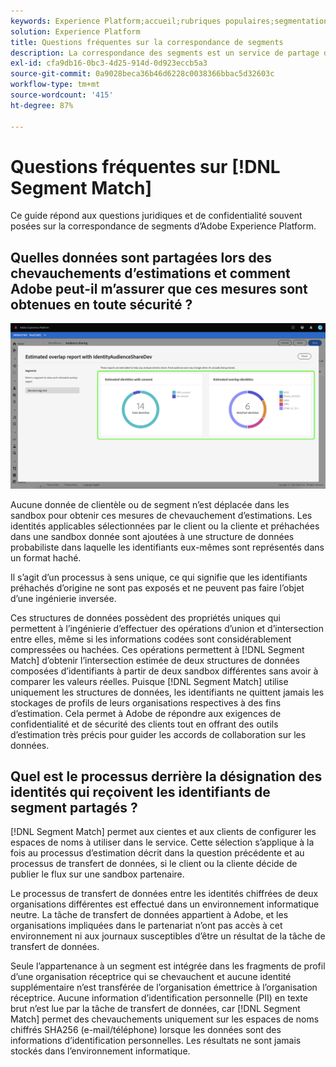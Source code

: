 ```yaml
---
keywords: Experience Platform;accueil;rubriques populaires;segmentation;Segmentation;Correspondance de segments;correspondance de segments
solution: Experience Platform
title: Questions fréquentes sur la correspondance de segments
description: La correspondance des segments est un service de partage de segments dans Adobe Experience Platform qui permet à deux utilisateurs d’Experience Platform ou plus d’échanger des données de segment de manière sécurisée, régulée et respectueuse de la confidentialité.
exl-id: cfa9db16-0bc3-4d25-914d-0d923eccb5a3
source-git-commit: 0a9028beca36b46d6228c0038366bbac5d32603c
workflow-type: tm+mt
source-wordcount: '415'
ht-degree: 87%

---
```


# Questions fréquentes sur [!DNL Segment Match]

Ce guide répond aux questions juridiques et de confidentialité souvent posées sur la correspondance de segments d’Adobe Experience Platform.

## Quelles données sont partagées lors des chevauchements d’estimations et comment Adobe peut-il m’assurer que ces mesures sont obtenues en toute sécurité ?

![overlap-report.png](./images/overlap-report.png)

Aucune donnée de clientèle ou de segment n’est déplacée dans les sandbox pour obtenir ces mesures de chevauchement d’estimations. Les identités applicables sélectionnées par le client ou la cliente et préhachées dans une sandbox donnée sont ajoutées à une structure de données probabiliste dans laquelle les identifiants eux-mêmes sont représentés dans un format haché.

Il s’agit d’un processus à sens unique, ce qui signifie que les identifiants préhachés d’origine ne sont pas exposés et ne peuvent pas faire l’objet d’une ingénierie inversée.

Ces structures de données possèdent des propriétés uniques qui permettent à l’ingénierie d’effectuer des opérations d’union et d’intersection entre elles, même si les informations codées sont considérablement compressées ou hachées. Ces opérations permettent à [!DNL Segment Match] d’obtenir l’intersection estimée de deux structures de données composées d’identifiants à partir de deux sandbox différentes sans avoir à comparer les valeurs réelles. Puisque [!DNL Segment Match] utilise uniquement les structures de données, les identifiants ne quittent jamais les stockages de profils de leurs organisations respectives à des fins d’estimation. Cela permet à Adobe de répondre aux exigences de confidentialité et de sécurité des clients tout en offrant des outils d’estimation très précis pour guider les accords de collaboration sur les données.

## Quel est le processus derrière la désignation des identités qui reçoivent les identifiants de segment partagés ?

[!DNL Segment Match] permet aux cientes et aux clients de configurer les espaces de noms à utiliser dans le service. Cette sélection s’applique à la fois au processus d’estimation décrit dans la question précédente et au processus de transfert de données, si le client ou la cliente décide de publier le flux sur une sandbox partenaire.

Le processus de transfert de données entre les identités chiffrées de deux organisations différentes est effectué dans un environnement informatique neutre. La tâche de transfert de données appartient à Adobe, et les organisations impliquées dans le partenariat n’ont pas accès à cet environnement ni aux journaux susceptibles d’être un résultat de la tâche de transfert de données.

Seule l’appartenance à un segment est intégrée dans les fragments de profil d’une organisation réceptrice qui se chevauchent et aucune identité supplémentaire n’est transférée de l’organisation émettrice à l’organisation réceptrice. Aucune information d’identification personnelle (PII) en texte brut n’est lue par la tâche de transfert de données, car [!DNL Segment Match] permet des chevauchements uniquement sur les espaces de noms chiffrés SHA256 (e-mail/téléphone) lorsque les données sont des informations d’identification personnelles. Les résultats ne sont jamais stockés dans l’environnement informatique.

